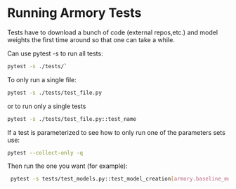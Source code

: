 Running Armory Tests
=========================

Tests have to download a bunch of code (external repos,etc.) and model weights the first
time around so that one can take a while.  


Can use pytest -s to run all tests:
```bash
pytest -s ./tests/`
```

To only run a single file:
```bash
pytest -s ./tests/test_file.py
```
or to run only a single tests
```bash
pytest -s ./tests/test_file.py::test_name
```

If a test is parameterized to see how to only run one of the 
parameters sets use:
```bash
pytest --collect-only -q 
```
Then run the one you want (for example):
```bash
 pytest -s tests/test_models.py::test_model_creation[armory.baseline_models.pytorch.cifar-get_art_model-None-cifar10-500-1-1-100-1-numpy-0.25]
```